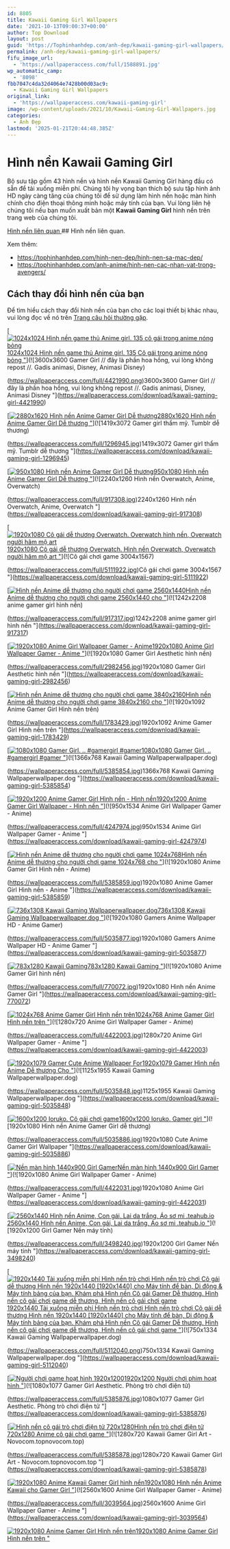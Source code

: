 ```yaml
---
id: 8805
title: Kawaii Gaming Girl Wallpapers
date: '2021-10-13T09:00:37+00:00'
author: Top Download
layout: post
guid: 'https://Tophinhanhdep.com/anh-dep/kawaii-gaming-girl-wallpapers/'
permalink: /anh-dep/kawaii-gaming-girl-wallpapers/
fifu_image_url:
  - 'https://wallpaperaccess.com/full/1588891.jpg'
wp_automatic_camp:
  - '8098'
fbb7047c4da32d4064e7428b00d03ac9:
  - Kawaii Gaming Girl Wallpapers
original_link:
  - 'https://wallpaperaccess.com/kawaii-gaming-girl'
image: /wp-content/uploads/2021/10/Kawaii-Gaming-Girl-Wallpapers.jpg
categories:
  - Ảnh Đẹp
lastmod: '2025-01-21T20:44:48.385Z'
---
```

# Hình nền Kawaii Gaming Girl

Bộ sưu tập gồm 43 hình nền và hình nền Kawaii Gaming Girl hàng đầu có sẵn để tải xuống miễn phí. Chúng tôi hy vọng bạn thích bộ sưu tập hình ảnh HD ngày càng tăng của chúng tôi để sử dụng làm hình nền hoặc màn hình chính cho điện thoại thông minh hoặc máy tính của bạn. Vui lòng liên hệ chúng tôi nếu bạn muốn xuất bản một **Kawaii Gaming Girl** hình nền trên trang web của chúng tôi.

[Hình nền liên quan ](#related) ## Hình nền liên quan.

   
 Xem thêm:

   
- <https://tophinhanhdep.com/hinh-nen-dep/hinh-nen-sa-mac-dep/>
- <https://tophinhanhdep.com/anh-anime/hinh-nen-cac-nhan-vat-trong-avengers/>

## Cách thay đổi hình nền của bạn

Để tìm hiểu cách thay đổi hình nền của bạn cho các loại thiết bị khác nhau, vui lòng đọc về nó trên [Trang câu hỏi thường gặp](https://tophinhanhdep.com/faq/).

  
[[![1024x1024 Hình nền game thủ Anime girl.  135 cô gái trong anime nóng bỏng](https://wallpaperaccess.com/full/1588891.jpg)1024x1024 Hình nền game thủ Anime girl. 135 Cô gái trong anime nóng bỏng "](https://wallpaperaccess.com/download/kawaii-gaming-girl-1588891)](![3600x3600 Gamer Girl // đây là phần hoa hồng, vui lòng không repost //.  Gadis animasi, Disney, Animasi Disney)

(https://wallpaperaccess.com/full/4421990.png)3600x3600 Gamer Girl // đây là phần hoa hồng, vui lòng không repost //. Gadis animasi, Disney, Animasi Disney "](https://wallpaperaccess.com/download/kawaii-gaming-girl-4421990)

[[![2880x1620 Hình nền Anime Gamer Girl Dễ thương](https://wallpaperaccess.com/full/2900023.jpg)2880x1620 Hình nền Anime Gamer Girl Dễ thương "](https://wallpaperaccess.com/download/kawaii-gaming-girl-2900023)](![1419x3072 Gamer girl thẩm mỹ.  Tumblr dễ thương)

(https://wallpaperaccess.com/full/1296945.jpg)1419x3072 Gamer girl thẩm mỹ. Tumblr dễ thương "](https://wallpaperaccess.com/download/kawaii-gaming-girl-1296945)

[[![950x1080 Hình nền Anime Gamer Girl Dễ thương](https://wallpaperaccess.com/full/5114375.jpg)950x1080 Hình nền Anime Gamer Girl Dễ thương "](https://wallpaperaccess.com/download/kawaii-gaming-girl-5114375)](![2240x1260 Hình nền Overwatch, Anime, Overwatch)

(https://wallpaperaccess.com/full/917308.jpg)2240x1260 Hình nền Overwatch, Anime, Overwatch "](https://wallpaperaccess.com/download/kawaii-gaming-girl-917308)

[[![1920x1080 Cô gái dễ thương Overwatch.  Overwatch hình nền, Overwatch người hâm mộ art](https://wallpaperaccess.com/full/2300075.jpg)1920x1080 Cô gái dễ thương Overwatch. Hình nền Overwatch, Overwatch người hâm mộ art "](https://wallpaperaccess.com/download/kawaii-gaming-girl-2300075)](![Cô gái chơi game 3004x1567)

(https://wallpaperaccess.com/full/5111922.jpg)Cô gái chơi game 3004x1567 "](https://wallpaperaccess.com/download/kawaii-gaming-girl-5111922)

[[![Hình nền Anime dễ thương cho người chơi game 2560x1440](https://wallpaperaccess.com/full/3498324.jpg)Hình nền Anime dễ thương cho người chơi game 2560x1440 cho "](https://wallpaperaccess.com/download/kawaii-gaming-girl-3498324)](![1242x2208 anime gamer girl hình nền)

(https://wallpaperaccess.com/full/917317.jpg)1242x2208 anime gamer girl hình nền "](https://wallpaperaccess.com/download/kawaii-gaming-girl-917317)

[[![1920x1080 Anime Girl Wallpaper Gamer - Anime](https://wallpaperaccess.com/full/5385850.jpg)1920x1080 Anime Girl Wallpaper Gamer - Anime "](https://wallpaperaccess.com/download/kawaii-gaming-girl-5385850)](![1920x1080 Gamer Girl Aesthetic hình nền)

(https://wallpaperaccess.com/full/2982456.jpg)1920x1080 Gamer Girl Aesthetic hình nền "](https://wallpaperaccess.com/download/kawaii-gaming-girl-2982456)

[[![Hình nền Anime dễ thương cho người chơi game 3840x2160](https://wallpaperaccess.com/full/2216993.jpg)Hình nền Anime dễ thương cho người chơi game 3840x2160 cho "](https://wallpaperaccess.com/download/kawaii-gaming-girl-2216993)](![1920x1092 Anime Gamer Girl Hình nền trên)

(https://wallpaperaccess.com/full/1783429.jpg)1920x1092 Anime Gamer Girl Hình nền trên "](https://wallpaperaccess.com/download/kawaii-gaming-girl-1783429)

[[![1080x1080 Gamer Girl.  .. #gamergirl #gamer](https://wallpaperaccess.com/full/2982496.jpg)1080x1080 Gamer Girl. .. #gamergirl #gamer "](https://wallpaperaccess.com/download/kawaii-gaming-girl-2982496)](![1366x768 Kawaii Gaming Wallpaperwallpaper.dog)

(https://wallpaperaccess.com/full/5385854.jpg)1366x768 Kawaii Gaming Wallpaperwallpaper.dog "](https://wallpaperaccess.com/download/kawaii-gaming-girl-5385854)

[[![1920x1200 Anime Gamer Girl Hình nền - Hình nền](https://wallpaperaccess.com/full/2216984.jpg)1920x1200 Anime Gamer Girl Wallpaper - Hình nền "](https://wallpaperaccess.com/download/kawaii-gaming-girl-2216984)](![950x1534 Anime Girl Wallpaper Gamer - Anime)

(https://wallpaperaccess.com/full/4247974.jpg)950x1534 Anime Girl Wallpaper Gamer - Anime "](https://wallpaperaccess.com/download/kawaii-gaming-girl-4247974)

[[![Hình nền Anime dễ thương cho người chơi game 1024x768](https://wallpaperaccess.com/full/3039561.jpg)Hình nền Anime dễ thương cho người chơi game 1024x768 cho "](https://wallpaperaccess.com/download/kawaii-gaming-girl-3039561)](![1920x1080 Anime Gamer Girl Hình nền - Anime)

(https://wallpaperaccess.com/full/5385859.jpg)1920x1080 Anime Gamer Girl Hình nền - Anime "](https://wallpaperaccess.com/download/kawaii-gaming-girl-5385859)

[[![736x1308 Kawaii Gaming Wallpaperwallpaper.dog](https://wallpaperaccess.com/full/5011616.jpg)736x1308 Kawaii Gaming Wallpaperwallpaper.dog "](https://wallpaperaccess.com/download/kawaii-gaming-girl-5011616)](![1920x1080 Gamers Anime Wallpaper HD - Anime Gamer)

(https://wallpaperaccess.com/full/5035877.jpg)1920x1080 Gamers Anime Wallpaper HD - Anime Gamer "](https://wallpaperaccess.com/download/kawaii-gaming-girl-5035877)

[[![783x1280 Kawaii Gaming](https://wallpaperaccess.com/full/5148395.jpg)783x1280 Kawaii Gaming "](https://wallpaperaccess.com/download/kawaii-gaming-girl-5148395)](![1920x1080 Anime Gamer Girl hình nền)

(https://wallpaperaccess.com/full/770072.jpg)1920x1080 Hình nền Anime Gamer Girl "](https://wallpaperaccess.com/download/kawaii-gaming-girl-770072)

[[![1024x768 Anime Gamer Girl Hình nền trên](https://wallpaperaccess.com/full/2216977.jpg)1024x768 Anime Gamer Girl Hình nền trên "](https://wallpaperaccess.com/download/kawaii-gaming-girl-2216977)](![1280x720 Anime Girl Wallpaper Gamer - Anime)

(https://wallpaperaccess.com/full/4422003.jpg)1280x720 Anime Girl Wallpaper Gamer - Anime "](https://wallpaperaccess.com/download/kawaii-gaming-girl-4422003)

[[![1920x1079 Gamer Cute Anime Wallpaper For](https://wallpaperaccess.com/full/4247889.jpg)1920x1079 Gamer Hình nền Anime Dễ thương Cho "](https://wallpaperaccess.com/download/kawaii-gaming-girl-4247889)](![1125x1955 Kawaii Gaming Wallpaperwallpaper.dog)

(https://wallpaperaccess.com/full/5035848.jpg)1125x1955 Kawaii Gaming Wallpaperwallpaper.dog "](https://wallpaperaccess.com/download/kawaii-gaming-girl-5035848)

[[![1600x1200 Ioruko.  Cô gái chơi game](https://wallpaperaccess.com/full/5385867.gif)1600x1200 Ioruko. Gamer girl "](https://wallpaperaccess.com/download/kawaii-gaming-girl-5385867)](![1920x1080 Hình nền Anime Gamer Girl dễ thương)

(https://wallpaperaccess.com/full/5035886.jpg)1920x1080 Cute Anime Gamer Girl Wallpaper "](https://wallpaperaccess.com/download/kawaii-gaming-girl-5035886)

[[![Nền màn hình 1440x900 Girl Gamer](https://wallpaperaccess.com/full/4247893.jpg)Nền màn hình 1440x900 Girl Gamer "](https://wallpaperaccess.com/download/kawaii-gaming-girl-4247893)](![1920x1080 Anime Girl Wallpaper Gamer - Anime)

(https://wallpaperaccess.com/full/4422031.jpg)1920x1080 Anime Girl Wallpaper Gamer - Anime "](https://wallpaperaccess.com/download/kawaii-gaming-girl-4422031)

[[![2560x1440 Hình nền Anime, Con gái, Lai da trắng, Áo sơ mi .teahub.io](https://wallpaperaccess.com/full/5112096.jpg)2560x1440 Hình nền Anime, Con gái, Lai da trắng, Áo sơ mi .teahub.io "](https://wallpaperaccess.com/download/kawaii-gaming-girl-5112096)](![1920x1200 Girl Gamer Nền máy tính)

(https://wallpaperaccess.com/full/3498240.jpg)1920x1200 Girl Gamer Nền máy tính "](https://wallpaperaccess.com/download/kawaii-gaming-girl-3498240)

[[![1920x1440 Tải xuống miễn phí Hình nền trò chơi Hình nền trò chơi Cô gái dễ thương Hình nền 1920x1440 [1920x1440] cho Máy tính để bàn, Di động & Máy tính bảng của bạn.  Khám phá Hình nền Cô gái Gamer Dễ thương.  Hình nền cô gái chơi game dễ thương, Hình nền cô gái chơi game](https://wallpaperaccess.com/full/4422000.jpg)1920x1440 Tải xuống miễn phí Hình nền trò chơi Hình nền trò chơi Cô gái dễ thương Hình nền 1920x1440 \[1920x1440\] cho Máy tính để bàn, Di động &amp; Máy tính bảng của bạn. Khám phá Hình nền Cô gái Gamer Dễ thương. Hình nền cô gái chơi game dễ thương, Hình nền cô gái chơi game "](https://wallpaperaccess.com/download/kawaii-gaming-girl-4422000)](![750x1334 Kawaii Gaming Wallpaperwallpaper.dog)

(https://wallpaperaccess.com/full/5112040.png)750x1334 Kawaii Gaming Wallpaperwallpaper.dog "](https://wallpaperaccess.com/download/kawaii-gaming-girl-5112040)

[[![Người chơi game hoạt hình 1920x1200](https://wallpaperaccess.com/full/3901386.jpg)1920x1200 Người chơi phim hoạt hình "](https://wallpaperaccess.com/download/kawaii-gaming-girl-3901386)](![1080x1077 Gamer Girl Aesthetic.  Phòng trò chơi điện tử)

(https://wallpaperaccess.com/full/5385876.jpg)1080x1077 Gamer Girl Aesthetic. Phòng trò chơi điện tử "](https://wallpaperaccess.com/download/kawaii-gaming-girl-5385876)

[[![Hình nền cô gái trò chơi điện tử 720x1280](https://wallpaperaccess.com/full/3545780.jpg)Hình nền trò chơi điện tử 720x1280 Anime cô gái chơi game "](https://wallpaperaccess.com/download/kawaii-gaming-girl-3545780)](![1280x720 Kawaii Gamer Girl Art - Novocom.topnovocom.top)

(https://wallpaperaccess.com/full/5385878.jpg)1280x720 Kawaii Gamer Girl Art - Novocom.topnovocom.top "](https://wallpaperaccess.com/download/kawaii-gaming-girl-5385878)

[[![1920x1080 Anime Kawaii Gamer Girl hình nền](https://wallpaperaccess.com/full/5385885.jpg)1920x1080 Hình nền Anime Kawaii cho Gamer Girl "](https://wallpaperaccess.com/download/kawaii-gaming-girl-5385885)](![2560x1600 Anime Girl Wallpaper Gamer - Anime)

(https://wallpaperaccess.com/full/3039564.jpg)2560x1600 Anime Girl Wallpaper Gamer - Anime "](https://wallpaperaccess.com/download/kawaii-gaming-girl-3039564)

[![1920x1080 Anime Gamer Girl Hình nền trên](https://wallpaperaccess.com/full/5385899.jpg)1920x1080 Anime Gamer Girl Hình nền trên "](https://wallpaperaccess.com/download/kawaii-gaming-girl-5385899)
